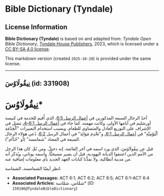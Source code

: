 # Bible Dictionary (Tyndale)

## License Information

**Bible Dictionary (Tyndale)** is based on and adapted from: _Tyndale Open Bible Dictionary_, [Tyndale House Publishers](https://tyndaleopenresources.com/), 2023, which is licensed under a [CC BY-SA 4.0 license](https://creativecommons.org/licenses/by-sa/4.0/legalcode.en).

This markdown version (created `2025-10-20`) is provided under the same license.



--------------------------------

## نِيقُولَاوُسَ (id: 331908)

نِيقُولَاوُسَ\*
===============

أحدُ الرجال السبعة المذكورين في [أعمال الرسل 6:5](https://ref.ly/Acts6:5)، الذي أُقيم للخدمة في كنيسة أورشليم في أيامها الأولى. وكانت مهمته، كما جاء في [أعمال الرسل 6:1–4،](https://ref.ly/Acts6:1-Acts6:4) تتمثل في الإشراف على التوزيع العادل والمتساوي للطعام. وبسبب استخدام التعبيرات "ٱلْخِدْمَةِ ٱلْيَوْمِيَّةِ" في [أعمال الرسل 6:1،](https://ref.ly/Acts6:1) و"نَخْدِمَ مَوَائِدَ" في أعمال الرسل [6:2](https://ref.ly/Acts6:2)، دُعي هؤلاء الرجال السبعة في المعتاد "شمامسة" (أو "خُدَّام").

قيل عن نِيقُولَاوُسَ، الذي ورد اسمه في آخر القائمة، إنه دخيلٌ. ومن ثَمَّ، كان هذا الرجل من الأمم الذين اعتنقوا الديانة اليهودية، قبل أن يصير مسيحيًّا. واسمه يوناني، ويُذكَر أنه من مدينة أنطاكية. ولا تمدُّنا كتابات العهد الجديد بأي معلومات إضافية عنه.

انظر أيضًا الشمامسة، الشماسة.

* **Associated Passages:** ACT 6:1; ACT 6:2; ACT 6:5; ACT 6:1–ACT 6:4
* **Associated Articles:** شمَّاس، شمَّاسة* (ID: `159106@TyndaleBibleDictionary`)

